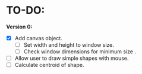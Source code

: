 # TO-DO:
**Version 0:**  
- [X] Add canvas object.
  - [ ] Set width and height to window size.
  - [ ] Check window dimensions for minimum size .  
- [ ] Allow user to draw simple shapes with mouse.  
- [ ] Calculate centroid of shape.

